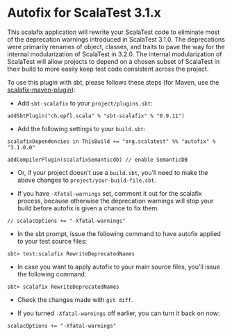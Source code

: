 # Autofix for ScalaTest 3.1.x
This scalafix application will rewrite your ScalaTest code to eliminate most of the deprecation warnings
introduced in ScalaTest 3.1.0. The deprecations were primarily renames of object, classes, and traits to
pave the way for the internal modularization of ScalaTest in 3.2.0. The internal modularization of ScalaTest
will allow projects to depend on a chosen subset of ScalaTest in their build to more easily keep test code
consistent across the project.

To use this plugin with sbt, please follows these steps (for Maven, use the <a href="https://github.com/evis/scalafix-maven-plugin">scalafix-maven-plugin</a>): 

  - Add `sbt-scalafix` to your `project/plugins.sbt`:

```
addSbtPlugin("ch.epfl.scala" % "sbt-scalafix" % "0.9.11")
```

  - Add the following settings to your `build.sbt`:
  
```
scalafixDependencies in ThisBuild += "org.scalatest" %% "autofix" % "3.1.0.0" 

addCompilerPlugin(scalafixSemanticdb) // enable SemanticDB
``` 

  - Or, if your project doesn't use a `build.sbt`, you'll need to make the above changes to `project/your-build-file.sbt`.

  - If you have `-Xfatal-warnings` set, comment it out for the scalafix process, because otherwise
    the deprecation warnings will stop your build before autofix is given a chance to fix them.

```
// scalacOptions += "-Xfatal-warnings"
```

  - In the sbt prompt, issue the following command to have autofix applied to your test source files: 
  
```
sbt> test:scalafix RewriteDeprecatedNames
```

  - In case you want to apply autofix to your main source files, you'll issue the following command: 
  
```
sbt> scalafix RewriteDeprecatedNames
```  

  - Check the changes made with `git diff`.

  - If you turned `-Xfatal-warnings` off earlier, you can turn it back on now:

```
scalacOptions += "-Xfatal-warnings"
```
  


